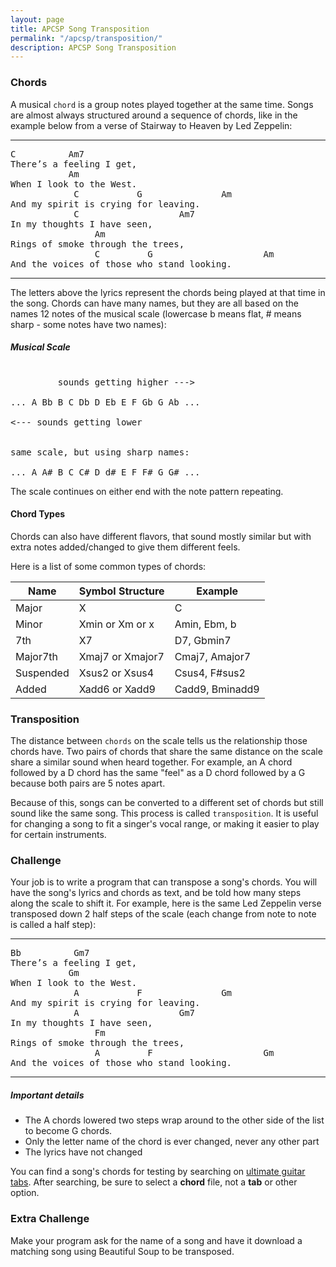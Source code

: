 ```yaml
---
layout: page
title: APCSP Song Transposition
permalink: "/apcsp/transposition/"
description: APCSP Song Transposition
---
```


### Chords

A musical `chord` is a group notes played together at the same time. Songs are almost always structured around a sequence of chords, like in the example below from a verse of Stairway to Heaven by Led Zeppelin: 

<hr>

<pre>C          Am7
There’s a feeling I get,
           Am
When I look to the West.
            C           G               Am
And my spirit is crying for leaving.
            C                   Am7
In my thoughts I have seen,
                Am
Rings of smoke through the trees,
                C         G                     Am
And the voices of those who stand looking.</pre>

<hr>

The letters above the lyrics represent the chords being played at that time in the song. Chords can have many names, but they are all based on the names 12 notes of the musical scale (lowercase b means flat, # means sharp - some notes have two names):

##### Musical Scale
<pre> 
         sounds getting higher --->

... A Bb B C Db D Eb E F Gb G Ab ...

<--- sounds getting lower


same scale, but using sharp names:

... A A# B C C# D d# E F F# G G# ...
</pre>

The scale continues on either end with the note pattern repeating.

#### Chord Types

Chords can also have different flavors, that sound mostly similar but with extra notes added/changed to give them different feels.

Here is a list of some common types of chords:

<table>
  <thead>
    <tr>
      <th>Name</th>
      <th>Symbol Structure</th>
      <th>Example</th>
    </tr>
  </thead>
  <tbody>
    <tr>
      <td>Major</td>
      <td>X</td>
      <td>C</td>
    </tr>
    <tr>
      <td>Minor</td>
      <td>Xmin or Xm or x</td>
      <td>Amin, Ebm, b</td>
    </tr>
    <tr>
      <td>7th</td>
      <td>X7</td>
      <td>D7, Gbmin7</td>
    </tr>
    <tr>
      <td>Major7th</td>
      <td>Xmaj7 or Xmajor7</td>
      <td>Cmaj7, Amajor7</td>
    </tr>
    <tr>
      <td>Suspended</td>
      <td>Xsus2 or Xsus4</td>
      <td>Csus4, F#sus2</td>
    </tr>
    <tr>
      <td>Added</td>
      <td>Xadd6 or Xadd9</td>
      <td>Cadd9, Bminadd9</td>
    </tr>
  </tbody>
</table>

### Transposition

The distance between `chords` on the scale tells us the relationship those chords have. Two pairs of chords that share the same distance on the scale share a similar sound when heard together. For example, an A chord followed by a D chord has the same "feel" as a D chord followed by a G because both pairs are 5 notes apart. 

Because of this, songs can be converted to a different set of chords but still sound like the same song. This process is called `transposition`. It is useful for changing a song to fit a singer's vocal range, or making it easier to play for certain instruments.

### Challenge

Your job is to write a program that can transpose a song's chords. You will have the song's lyrics and chords as text, and be told how many steps along the scale to shift it. For example, here is the same Led Zeppelin verse transposed down 2 half steps of the scale (each change from note to note is called a half step):

<hr>
<pre>Bb          Gm7
There’s a feeling I get,
           Gm
When I look to the West.
            A           F               Gm
And my spirit is crying for leaving.
            A                   Gm7
In my thoughts I have seen,
                Fm
Rings of smoke through the trees,
                A         F                     Gm
And the voices of those who stand looking.</pre>
<hr>

##### Important details

* The A chords lowered two steps wrap around to the other side of the list to become G chords.
* Only the letter name of the chord is ever changed, never any other part
* The lyrics have not changed

You can find a song's chords for testing by searching on [ultimate guitar tabs](https://tabs.ultimate-guitar.com). After searching, be sure to select a **chord** file, not a **tab** or other option.

### Extra Challenge

Make your program ask for the name of a song and have it download a matching song using Beautiful Soup to be transposed.